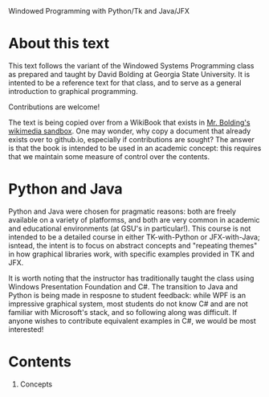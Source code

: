 <div style="size: 48pt">Windowed Programming with Python/Tk and Java/JFX</div>

# About this text

This text follows the variant of the Windowed Systems Programming class as prepared and taught by David Bolding at Georgia State University.
It is intented to be a reference text for that class, and to serve as a general introduction to graphical programming.

Contributions are welcome!

The text is being copied over from a WikiBook that exists in [Mr. Bolding's wikimedia sandbox](https://en.wikibooks.org/wiki/User:Boldingd/Sandbox/GuiProgramming).
One may wonder, why copy a document that already exists over to github.io, especially if contributions are sought?
The answer is that the book is intended to be used in an academic concept: this requires that we maintain some measure of control over the contents.

# Python and Java

Python and Java were chosen for pragmatic reasons: both are freely available on a variety of platformss, and both are very common in academic and educational environments (at GSU's in particular!).
This course is not intended to be a detailed course in either TK-with-Python or JFX-with-Java; isntead, the intent is to focus on abstract concepts and "repeating themes" in how graphical libraries work, with specific examples provided in TK and JFX.

It is worth noting that the instructor has traditionally taught the class using Windows Presentation Foundation and C\#.
The transition to Java and Python is being made in resposne to student feedback: while WPF is an impressive graphical system, most students do not know C\# and are not familiar with Microsoft's stack, and so following along was difficult.
If anyone wishes to contribute equivalent examples in C#, we would be most interested!

# Contents

1. Concepts